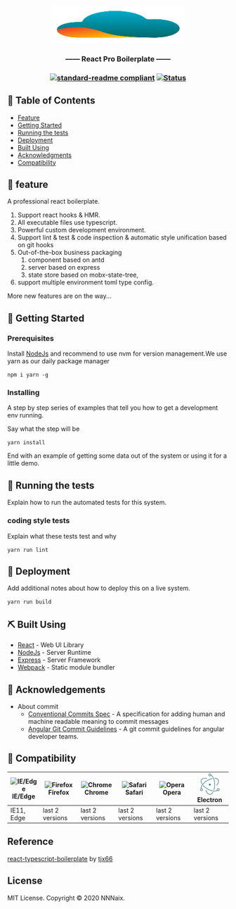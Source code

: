 <p align="center">
  <a href="" rel="noopener">
 <img width=300px height=85px src="public/img/logo.png" alt="Project logo"></a>
</p>

<div align="center">
    <h3>—— React Pro Boilerplate ——<h3>

[![standard-readme compliant](https://img.shields.io/badge/readme%20style-standard-brightgreen.svg?style=flat-square)](https://github.com/NNNaix/react-pro-boilerplate) [![Status](https://img.shields.io/badge/status-active-success.svg)](https://github.com/NNNaix/react-pro-boilerplate)

</div>

## 📝 Table of Contents

- [Feature](#feature)
- [Getting Started](#getting_started)
- [Running the tests](#tests)
- [Deployment](#deployment)
- [Built Using](#built_using)
- [Acknowledgments](#acknowledgement)
- [Compatibility](#compatibility)

## 🚀 feature <a name = "feature"></a>

A professional react boilerplate.

1. Support react hooks & HMR.
2. All executable files use typescript.
3. Powerful custom development environment.
4. Support lint & test & code inspection & automatic style unification based on git hooks
5. Out-of-the-box business packaging
   1. component based on antd
   2. server based on express
   3. state store based on mobx-state-tree,
6. support multiple environment toml type config.

More new features are on the way...

## 🏁 Getting Started <a name = "getting_started"></a>

### Prerequisites

Install [NodeJs](https://nodejs.org/en/) and recommend to use nvm for version management.We use yarn as our daily package manager

```
npm i yarn -g
```

### Installing

A step by step series of examples that tell you how to get a development env running.

Say what the step will be

```
yarn install
```

End with an example of getting some data out of the system or using it for a little demo.

## 🔧 Running the tests <a name = "tests"></a>

Explain how to run the automated tests for this system.

### coding style tests

Explain what these tests test and why

```
yarn run lint
```

## 🚀 Deployment <a name = "deployment"></a>

Add additional notes about how to deploy this on a live system.

```
yarn run build
```

## ⛏️ Built Using <a name = "built_using"></a>

- [React](https://reactjs.org/) - Web UI Library
- [NodeJs](https://nodejs.org/en/) - Server Runtime
- [Express](https://expressjs.com/) - Server Framework
- [Webpack](https://webpack.js.org) - Static module bundler

## 🎉 Acknowledgements <a name = "acknowledgement"></a>

- About commit
  - [Conventional Commits Spec](https://www.conventionalcommits.org/en/v1.0.0/) - A specification for adding human and machine readable meaning to commit messages
  - [Angular Git Commit Guidelines](https://github.com/angular/angular.js/blob/master/DEVELOPERS.md#-git-commit-guidelines) - A git commit guidelines for angular developer teams.

## :rotating_light: Compatibility <a name = "compatibility"></a>

| ![IE/Edge](https://raw.githubusercontent.com/alrra/browser-logos/master/src/edge/edge_48x48.png) <br>IE/Edge | ![Firefox](https://raw.githubusercontent.com/alrra/browser-logos/master/src/firefox/firefox_48x48.png)<br> Firefox | ![Chrome](https://raw.githubusercontent.com/alrra/browser-logos/master/src/chrome/chrome_48x48.png) <br>Chrome | ![Safari](https://raw.githubusercontent.com/alrra/browser-logos/master/src/safari/safari_48x48.png) <br>Safari | ![Opera](https://raw.githubusercontent.com/alrra/browser-logos/master/src/opera/opera_48x48.png) <br>Opera | ![Electron](https://raw.githubusercontent.com/alrra/browser-logos/master/src/electron/electron_48x48.png) <br>Electron |
| ------------------------------------------------------------------------------------------------------------ | ------------------------------------------------------------------------------------------------------------------ | -------------------------------------------------------------------------------------------------------------- | -------------------------------------------------------------------------------------------------------------- | ---------------------------------------------------------------------------------------------------------- | ---------------------------------------------------------------------------------------------------------------------- |
| IE11, Edge                                                                                                   | last 2 versions                                                                                                    | last 2 versions                                                                                                | last 2 versions                                                                                                | last 2 versions                                                                                            | last 2 versions                                                                                                        |

## Reference

[react-typescript-boilerplate](https://github.com/tjx666/react-typescript-boilerplate) by [tjx66](https://github.com/tjx666)

## License

MIT License. Copyright © 2020 NNNaix.
